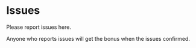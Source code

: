 # Issues

Please report issues here.

Anyone who reports issues will get the bonus when the issues confirmed.
